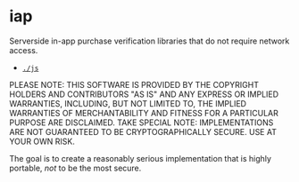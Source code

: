 # iap

Serverside in-app purchase verification libraries that do not require network access.

- [`./js`](./js)

PLEASE NOTE: THIS SOFTWARE IS PROVIDED BY THE COPYRIGHT HOLDERS AND CONTRIBUTORS "AS IS" AND ANY EXPRESS OR IMPLIED WARRANTIES, INCLUDING, BUT NOT LIMITED TO, THE IMPLIED WARRANTIES OF MERCHANTABILITY AND FITNESS FOR A PARTICULAR PURPOSE ARE DISCLAIMED. TAKE SPECIAL NOTE: IMPLEMENTATIONS ARE NOT GUARANTEED TO BE CRYPTOGRAPHICALLY SECURE. USE AT YOUR OWN RISK.

The goal is to create a reasonably serious implementation that is highly portable, _not_ to be the most secure.
